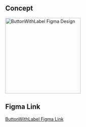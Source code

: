 ## Concept
<img width="238" alt="ButtonWithLabel Figma Design" src="https://github.com/jwalla7/Portfolio_02/assets/89559981/687c570c-5495-48be-8309-2e541880a406">


## Figma Link
[ButtonWithLabel Figma Link](https://www.figma.com/file/jMAmn5sbtY5dvSbmuSj8Ce/ButtonWithLabel?type=design&node-id=1%3A2&mode=design&t=7lS40UDOn8o7nbUB-1)
